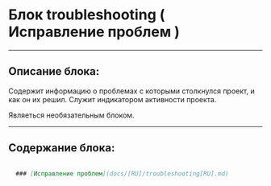 # Блок troubleshooting ( Исправление проблем )

---

## Описание блока:

Содержит информацию о проблемах с которыми столкнулся проект, и как он их решил.
Служит индикатором активности проекта.

Являеться необязательным блоком.

---

## Содержание блока:

```markdown

  ### [Исправление проблем](docs/[RU]/troubleshooting[RU].md)

```
<!--  **[⬆ к оглавлению](#Оглавление)** -->

